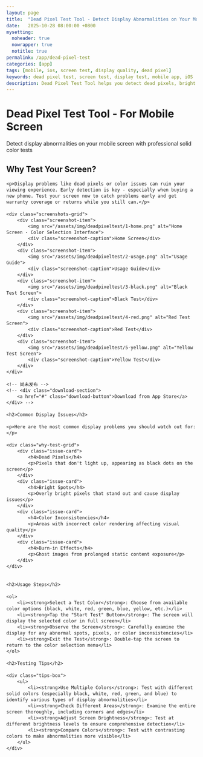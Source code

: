 ```yaml
---
layout: page
title:  "Dead Pixel Test Tool - Detect Display Abnormalities on Your Mobile Screen"
date:   2025-10-28 08:00:00 +0800
mysetting:
  noheader: true
  nowrapper: true
  notitle: true
permalink: /app/dead-pixel-test
categories: [app]
tags: [mobile, ios, screen test, display quality, dead pixel]
keywords: dead pixel test, screen test, display test, mobile app, iOS
description: Dead Pixel Test Tool helps you detect dead pixels, bright spots, and other display abnormalities on your mobile screen through simple solid color tests.
---
```


<link rel="stylesheet" href="/assets/css/dead-pixel-test.css">

<div class="overview-section">
    <h1>Dead Pixel Test Tool - For Mobile Screen</h1>
    <p>Detect display abnormalities on your mobile screen with professional solid color tests</p>
</div>

<div class="dead-pixel-landing">
    <h2>Why Test Your Screen?</h2>
    
    <p>Display problems like dead pixels or color issues can ruin your viewing experience. Early detection is key - especially when buying a new phone. Test your screen now to catch problems early and get warranty coverage or returns while you still can.</p>
    
    <div class="screenshots-grid">
        <div class="screenshot-item">
            <img src="/assets/img/deadpixeltest/1-home.png" alt="Home Screen - Color Selection Interface">
            <div class="screenshot-caption">Home Screen</div>
        </div>
        <div class="screenshot-item">
            <img src="/assets/img/deadpixeltest/2-usage.png" alt="Usage Guide">
            <div class="screenshot-caption">Usage Guide</div>
        </div>
        <div class="screenshot-item">
            <img src="/assets/img/deadpixeltest/3-black.png" alt="Black Test Screen">
            <div class="screenshot-caption">Black Test</div>
        </div>
        <div class="screenshot-item">
            <img src="/assets/img/deadpixeltest/4-red.png" alt="Red Test Screen">
            <div class="screenshot-caption">Red Test</div>
        </div>
        <div class="screenshot-item">
            <img src="/assets/img/deadpixeltest/5-yellow.png" alt="Yellow Test Screen">
            <div class="screenshot-caption">Yellow Test</div>
        </div>
    </div>

    <!-- 尚未发布 -->
    <!-- <div class="download-section">
        <a href="#" class="download-button">Download from App Store</a>
    </div> -->
    
    <h2>Common Display Issues</h2>
    
    <p>Here are the most common display problems you should watch out for:</p>
    
    <div class="why-test-grid">
        <div class="issue-card">
            <h4>Dead Pixels</h4>
            <p>Pixels that don't light up, appearing as black dots on the screen</p>
        </div>
        <div class="issue-card">
            <h4>Bright Spots</h4>
            <p>Overly bright pixels that stand out and cause display issues</p>
        </div>
        <div class="issue-card">
            <h4>Color Inconsistencies</h4>
            <p>Areas with incorrect color rendering affecting visual quality</p>
        </div>
        <div class="issue-card">
            <h4>Burn-in Effects</h4>
            <p>Ghost images from prolonged static content exposure</p>
        </div>
    </div>
    
    
    <h2>Usage Steps</h2>
    
    <ol>
        <li><strong>Select a Test Color</strong>: Choose from available color options (black, white, red, green, blue, yellow, etc.)</li>
        <li><strong>Tap the "Start Test" Button</strong>: The screen will display the selected color in full screen</li>
        <li><strong>Observe the Screen</strong>: Carefully examine the display for any abnormal spots, pixels, or color inconsistencies</li>
        <li><strong>Exit the Test</strong>: Double-tap the screen to return to the color selection menu</li>
    </ol>
    
    <h2>Testing Tips</h2>
    
    <div class="tips-box">
        <ul>
            <li><strong>Use Multiple Colors</strong>: Test with different solid colors (especially black, white, red, green, and blue) to identify various types of display abnormalities</li>
            <li><strong>Check Different Areas</strong>: Examine the entire screen thoroughly, including corners and edges</li>
            <li><strong>Adjust Screen Brightness</strong>: Test at different brightness levels to ensure comprehensive detection</li>
            <li><strong>Compare Colors</strong>: Test with contrasting colors to make abnormalities more visible</li>
        </ul>
    </div>
</div>

<script src="/assets/js/dead-pixel-test.js"></script>